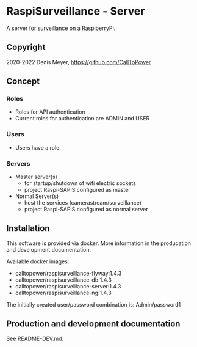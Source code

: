 # RaspiSurveillance - Server

A server for surveillance on a RaspiberryPi.

## Copyright

2020-2022 Denis Meyer, https://github.com/CallToPower

## Concept

### Roles

- Roles for API authentication
- Current roles for authentication are ADMIN and USER

### Users

- Users have a role

### Servers

- Master server(s)
  - for startup/shutdown of wifi electric sockets
  - project Raspi-SAPIS configured as master
- Normal Server(s)
  - host the services (camerastream/surveillance)
  - project Raspi-SAPIS configured as normal server

## Installation

This software is provided via docker. More information in the producation and development documentation.

Available docker images:

- calltopower/raspisurveillance-flyway:1.4.3
- calltopower/raspisurveillance-db:1.4.3
- calltopower/raspisurveillance-server:1.4.3
- calltopower/raspisurveillance-ng:1.4.3

The initially created user/password combination is: Admin/password1

## Production and development documentation

See README-DEV.md.
